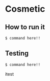 # Cosmetic

## How to run it

```bash
$ command here!!
```

## Testing

```bash
$ command here!!
```

itest
